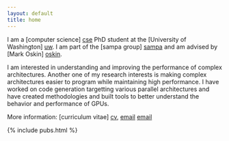 ```yaml
---
layout: default
title: home
---
```


I am a [computer science] [cse] PhD student at the [University of Washington] [uw].
I am part of the [sampa group] [sampa] and am advised by [Mark Oskin] [oskin].


I am interested in understanding and improving the performance of complex architectures.
Another one of my research interests is making complex architectures easier to program while maintaining high performance.
I have worked on code generation targetting various parallel architectures and have created methodologies and built tools to better understand the behavior and performance of GPUs. 

[cse]: http://cs.washington.edu/
[uw]: http://washington.edu
[oskin]: http://homes.cs.washington.edu/~oskin
[cs@csb]: http://csbsju.edu/computer-science-department 
[math@csb]: http://csbsju.edu/mathematics
[csb]: http://www.csbsju.edu
[sampa]: http://sampa.cs.washington.edu

More information: [curriculum vitae] [cv], [email] [email]

[cv]: {{site.baseurl}}/web-cv.html
[email]: mailto:eafurst@cs.washington.edu

{% include pubs.html %}
